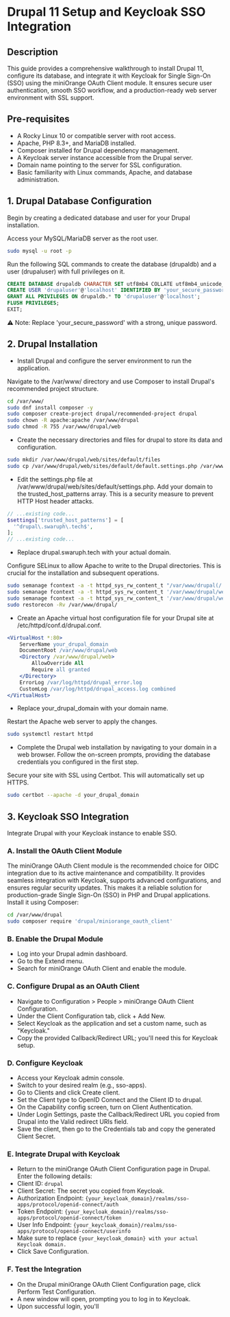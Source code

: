 # Drupal 11 Setup and Keycloak SSO Integration
## Description
This guide provides a comprehensive walkthrough to install Drupal 11, configure its database, and integrate it with Keycloak for Single Sign-On (SSO) using the miniOrange OAuth Client module. It ensures secure user authentication, smooth SSO workflow, and a production-ready web server environment with SSL support.

## Pre-requisites
- A Rocky Linux 10 or compatible server with root access.
- Apache, PHP 8.3+, and MariaDB installed.
- Composer installed for Drupal dependency management.
- A Keycloak server instance accessible from the Drupal server.
- Domain name pointing to the server for SSL configuration.
- Basic familiarity with Linux commands, Apache, and database administration.

## 1. Drupal Database Configuration

Begin by creating a dedicated database and user for your Drupal installation.

Access your MySQL/MariaDB server as the root user.

```bash
sudo mysql -u root -p
```

Run the following SQL commands to create the database (drupaldb) and a user (drupaluser) with full privileges on it.

```sql
CREATE DATABASE drupaldb CHARACTER SET utf8mb4 COLLATE utf8mb4_unicode_ci;
CREATE USER 'drupaluser'@'localhost' IDENTIFIED BY 'your_secure_password';
GRANT ALL PRIVILEGES ON drupaldb.* TO 'drupaluser'@'localhost';
FLUSH PRIVILEGES;
EXIT;
```

⚠️ Note: Replace 'your_secure_password' with a strong, unique password.

## 2. Drupal Installation

+ Install Drupal and configure the server environment to run the application.

Navigate to the /var/www/ directory and use Composer to install Drupal's recommended project structure.

```bash
cd /var/www/
sudo dnf install composer -y
sudo composer create-project drupal/recommended-project drupal
sudo chown -R apache:apache /var/www/drupal
sudo chmod -R 755 /var/www/drupal/web
```
+ Create the necessary directories and files for drupal to store its data and configuration.
```bash
sudo mkdir /var/www/drupal/web/sites/default/files
sudo cp /var/www/drupal/web/sites/default/default.settings.php /var/www/drupal/web/sites/default/settings.php
```

+ Edit the settings.php file at /var/www/drupal/web/sites/default/settings.php. Add your domain to the trusted_host_patterns array. This is a security measure to prevent HTTP Host header attacks.

```php
// ...existing code...
$settings['trusted_host_patterns'] = [
  '^drupal\.swaruph\.tech$',
];
// ...existing code...
```

+ Replace drupal.swaruph.tech with your actual domain.

Configure SELinux to allow Apache to write to the Drupal directories. This is crucial for the installation and subsequent operations.

```bash
sudo semanage fcontext -a -t httpd_sys_rw_content_t "/var/www/drupal(/.*)?"
sudo semanage fcontext -a -t httpd_sys_rw_content_t '/var/www/drupal/web/sites/default/settings.php'
sudo semanage fcontext -a -t httpd_sys_rw_content_t '/var/www/drupal/web/sites/default/files'
sudo restorecon -Rv /var/www/drupal/
```

+ Create an Apache virtual host configuration file for your Drupal site at /etc/httpd/conf.d/drupal.conf.

```apache
<VirtualHost *:80>
    ServerName your_drupal_domain
    DocumentRoot /var/www/drupal/web
    <Directory /var/www/drupal/web>
        AllowOverride All
        Require all granted
    </Directory>
    ErrorLog /var/log/httpd/drupal_error.log
    CustomLog /var/log/httpd/drupal_access.log combined
</VirtualHost>
```
+ Replace your_drupal_domain with your domain name.

Restart the Apache web server to apply the changes.

```bash
sudo systemctl restart httpd
```

+ Complete the Drupal web installation by navigating to your domain in a web browser. Follow the on-screen prompts, providing the database credentials you configured in the first step.

Secure your site with SSL using Certbot. This will automatically set up HTTPS.

```bash
sudo certbot --apache -d your_drupal_domain
```

## 3. Keycloak SSO Integration

Integrate Drupal with your Keycloak instance to enable SSO.

### A. Install the OAuth Client Module

The miniOrange OAuth Client module is the recommended choice for OIDC integration due to its active maintenance and compatibility. It provides seamless integration with Keycloak, supports advanced configurations, and ensures regular security updates. This makes it a reliable solution for production-grade Single Sign-On (SSO) in PHP and Drupal applications. Install it using Composer:

```bash
cd /var/www/drupal
sudo composer require 'drupal/miniorange_oauth_client'
```

### B. Enable the Drupal Module

- Log into your Drupal admin dashboard.
- Go to the Extend menu.
- Search for miniOrange OAuth Client and enable the module.

### C. Configure Drupal as an OAuth Client

- Navigate to Configuration > People > miniOrange OAuth Client Configuration.
- Under the Client Configuration tab, click + Add New.
- Select Keycloak as the application and set a custom name, such as "Keycloak."
- Copy the provided Callback/Redirect URL; you'll need this for Keycloak setup.

### D. Configure Keycloak

- Access your Keycloak admin console.
- Switch to your desired realm (e.g., sso-apps).
- Go to Clients and click Create client.
- Set the Client type to OpenID Connect and the Client ID to drupal.
- On the Capability config screen, turn on Client Authentication.
- Under Login Settings, paste the Callback/Redirect URL you copied from Drupal into the Valid redirect URIs field.
- Save the client, then go to the Credentials tab and copy the generated Client Secret.

### E. Integrate Drupal with Keycloak

- Return to the miniOrange OAuth Client Configuration page in Drupal.
Enter the following details:
- Client ID: ```drupal```
- Client Secret: The secret you copied from Keycloak.
- Authorization Endpoint: ```{your_keycloak_domain}/realms/sso-apps/protocol/openid-connect/auth```
- Token Endpoint: ```{your_keycloak_domain}/realms/sso-apps/protocol/openid-connect/token```
- User Info Endpoint: ```{your_keycloak_domain}/realms/sso-apps/protocol/openid-connect/userinfo```
- Make sure to replace ```{your_keycloak_domain} with your actual Keycloak domain.```
- Click Save Configuration.

### F. Test the Integration

- On the Drupal miniOrange OAuth Client Configuration page, click Perform Test Configuration.
- A new window will open, prompting you to log in to Keycloak.
- Upon successful login, you'll






